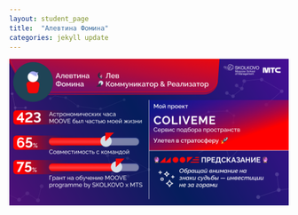 ```yaml
---
layout: student_page
title:  "Алевтина Фомина"
categories: jekyll update
---
```

<img class="img-fluid" src="/img/posts/Алевтина Фомина.png" alt="moove-2">
